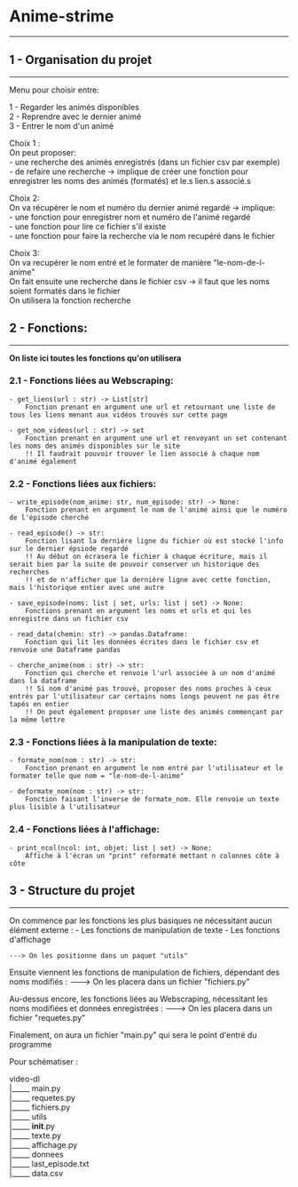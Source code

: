 # Anime-strime 
--------------------------------------------------------------------------------------------------------------------------------------  
## 1 - Organisation du projet 
--------------------------------------------------------------------------------------------------------------------------------------  

Menu pour choisir entre:  

1 - Regarder les animés disponibles  
2 - Reprendre avec le dernier animé  
3 - Entrer le nom d'un animé  

Choix 1 :  
    On peut proposer:  
        - une recherche des animés enregistrés (dans un fichier csv par exemple)  
        - de refaire une recherche -> implique de créer une fonction pour enregistrer les noms des animés (formatés) et le.s lien.s associé.s  

Choix 2:    
    On va récupérer le nom et numéro du dernier animé regardé -> implique:  
        - une fonction pour enregistrer nom et numéro de l'animé regardé  
        - une fonction pour lire ce fichier s'il existe  
        - une fonction pour faire la recherche via le nom recupéré dans le fichier   

Choix 3:  
    On va recupérer le nom entré et le formater de manière "le-nom-de-l-anime"  
    On fait ensuite une recherche dans le fichier csv -> il faut que les noms soient formatés dans le fichier   
    On utilisera la fonction recherche   

## 2 - Fonctions: 
--------------------------------------------------------------------------------------------------------------------------------------  

**On liste ici toutes les fonctions qu'on utilisera**

### 2.1 - Fonctions liées au Webscraping:


    - get_liens(url : str) -> List[str] 
        Fonction prenant en argument une url et retournant une liste de tous les liens menant aux vidéos trouvés sur cette page
    
    - get_nom_videos(url : str) -> set
        Fonction prenant en argument une url et renvoyant un set contenant les noms des animés disponibles sur le site 
        !! Il faudrait pouvoir trouver le lien associé à chaque nom d'animé également
    

### 2.2 - Fonctions liées aux fichiers:

    - write_episode(nom_anime: str, num_episode: str) -> None:
        Fonction prenant en argument le nom de l'animé ainsi que le numéro de l'épisode cherché

    - read_episode() -> str:
        Fonction lisant la dernière ligne du fichier où est stocké l'info sur le dernier épsiode regardé
        !! Au début on écrasera le fichier à chaque écriture, mais il serait bien par la suite de pouvoir conserver un historique des recherches
        !! et de n'afficher que la dernière ligne avec cette fonction, mais l'historique entier avec une autre 

    - save_episode(noms: list | set, urls: list | set) -> None:
        Fonctions prenant en argument les noms et urls et qui les enregistre dans un fichier csv
    
    - read_data(chemin: str) -> pandas.Dataframe:
        Fonction qui lit les données écrites dans le fichier csv et renvoie une Dataframe pandas 
    
    - cherche_anime(nom : str) -> str:
        Fonction qui cherche et renvoie l'url associée à un nom d'animé dans la dataframe 
        !! Si nom d'animé pas trouvé, proposer des noms proches à ceux entrés par l'utilisateur car certains noms longs peuvent ne pas être tapés en entier 
        !! On peut également proposer une liste des animés commençant par la même lettre

### 2.3 - Fonctions liées à la manipulation de texte:

    - formate_nom(nom : str) -> str:
        Fonction prenant en argument le nom entré par l'utilisateur et le formater telle que nom = "le-nom-de-l-anime"
    
    - deformate_nom(nom : str) -> str:
        Fonction faisant l'inverse de formate_nom. Elle renvoie un texte plus lisible à l'utilisateur 
    
### 2.4 - Fonctions liées à l'affichage:

    - print_ncol(ncol: int, objet: list | set) -> None:
        Affiche à l'écran un "print" reformaté mettant n colonnes côte à côte 
    

## 3 - Structure du projet
--------------------------------------------------------------------------------------------------------------------------------------  

On commence par les fonctions les plus basiques ne nécessitant aucun élément externe : 
    - Les fonctions de manipulation de texte 
    - Les fonctions d'affichage
     
    ---> On les positionne dans un paquet "utils"


Ensuite viennent les fonctions de manipulation de fichiers, dépendant des noms modifiés :
    ---> On les placera dans un fichier "fichiers.py"

Au-dessus encore, les fonctions liées au Webscraping, nécessitant les noms modifiées et données enregistrées :
    ---> On les placera dans un fichier "requetes.py"

Finalement, on aura un fichier "main.py" qui sera le point d'entré du programme

Pour schématiser : 


video-dl   
    |_____ main.py   
    |_____ requetes.py   
    |_____ fichiers.py   
    |_____ utils   
             |_____ __init__.py   
             |_____ texte.py   
             |_____ affichage.py   
    |_____ donnees  
             |_____ last_episode.txt   
             |_____ data.csv   

